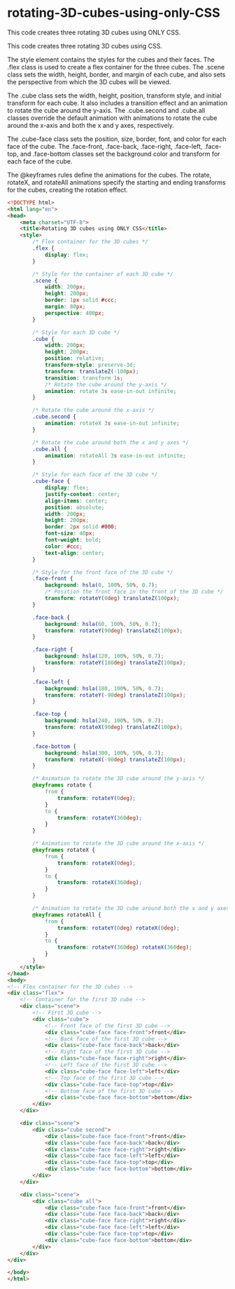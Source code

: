 # rotating-3D-cubes-using-only-CSS
This code creates three rotating 3D cubes using ONLY CSS.


This code creates three rotating 3D cubes using CSS.

The style element contains the styles for the cubes and their faces. The .flex class is used to create a flex container for the three cubes. The .scene class sets the width, height, border, and margin of each cube, and also sets the perspective from which the 3D cubes will be viewed.

The .cube class sets the width, height, position, transform style, and initial transform for each cube. It also includes a transition effect and an animation to rotate the cube around the y-axis. The .cube.second and .cube.all classes override the default animation with animations to rotate the cube around the x-axis and both the x and y axes, respectively.

The .cube-face class sets the position, size, border, font, and color for each face of the cube. The .face-front, .face-back, .face-right, .face-left, .face-top, and .face-bottom classes set the background color and transform for each face of the cube.

The @keyframes rules define the animations for the cubes. The rotate, rotateX, and rotateAll animations specify the starting and ending transforms for the cubes, creating the rotation effect.


```html
<!DOCTYPE html>
<html lang="en">
<head>
    <meta charset="UTF-8">
    <title>Rotating 3D cubes using ONLY CSS</title>
    <style>
        /* Flex container for the 3D cubes */
        .flex {
            display: flex;
        }

        /* Style for the container of each 3D cube */
        .scene {
            width: 200px;
            height: 200px;
            border: 1px solid #ccc;
            margin: 80px;
            perspective: 400px;
        }

        /* Style for each 3D cube */
        .cube {
            width: 200px;
            height: 200px;
            position: relative;
            transform-style: preserve-3d;
            transform: translateZ(-100px);
            transition: transform 1s;
            /* Rotate the cube around the y-axis */
            animation: rotate 3s ease-in-out infinite;
        }

        /* Rotate the cube around the x-axis */
        .cube.second {
            animation: rotateX 3s ease-in-out infinite;
        }

        /* Rotate the cube around both the x and y axes */
        .cube.all {
            animation: rotateAll 3s ease-in-out infinite;
        }

        /* Style for each face of the 3D cube */
        .cube-face {
            display: flex;
            justify-content: center;
            align-items: center;
            position: absolute;
            width: 200px;
            height: 200px;
            border: 2px solid #000;
            font-size: 40px;
            font-weight: bold;
            color: #ccc;
            text-align: center;
        }

        /* Style for the front face of the 3D cube */
        .face-front {
            background: hsla(0, 100%, 50%, 0.7);
            /* Position the front face in the front of the 3D cube */
            transform: rotateY(0deg) translateZ(100px);
        }

        .face-back {
            background: hsla(60, 100%, 50%, 0.7);
            transform: rotateY(90deg) translateZ(100px);
        }

        .face-right {
            background: hsla(120, 100%, 50%, 0.7);
            transform: rotateY(180deg) translateZ(100px);
        }

        .face-left {
            background: hsla(180, 100%, 50%, 0.7);
            transform: rotateY(-90deg) translateZ(100px);
        }

        .face-top {
            background: hsla(240, 100%, 50%, 0.7);
            transform: rotateX(90deg) translateZ(100px);
        }

        .face-bottom {
            background: hsla(300, 100%, 50%, 0.7);
            transform: rotateX(-90deg) translateZ(100px);
        }

        /* Animation to rotate the 3D cube around the y-axis */
        @keyframes rotate {
            from {
                transform: rotateY(0deg);
            }
            to {
                transform: rotateY(360deg);
            }
        }

        /* Animation to rotate the 3D cube around the x-axis */
        @keyframes rotateX {
            from {
                transform: rotateX(0deg);
            }
            to {
                transform: rotateX(360deg);
            }
        }

        /* Animation to rotate the 3D cube around both the x and y axes */
        @keyframes rotateAll {
            from {
                transform: rotateY(0deg) rotateX(0deg);
            }
            to {
                transform: rotateY(360deg) rotateX(360deg);
            }
        }
    </style>
</head>
<body>
<!-- Flex container for the 3D cubes -->
<div class="flex">
    <!-- Container for the first 3D cube -->
    <div class="scene">
        <!-- First 3D cube -->
        <div class="cube">
            <!-- Front face of the first 3D cube -->
            <div class="cube-face face-front">front</div>
            <!-- Back face of the first 3D cube -->
            <div class="cube-face face-back">back</div>
            <!-- Right face of the first 3D cube -->
            <div class="cube-face face-right">right</div>
            <!-- Left face of the first 3D cube -->
            <div class="cube-face face-left">left</div>
            <!-- Top face of the first 3D cube -->
            <div class="cube-face face-top">top</div>
            <!-- Bottom face of the first 3D cube -->
            <div class="cube-face face-bottom">bottom</div>
        </div>
    </div>

    <div class="scene">
        <div class="cube second">
            <div class="cube-face face-front">front</div>
            <div class="cube-face face-back">back</div>
            <div class="cube-face face-right">right</div>
            <div class="cube-face face-left">left</div>
            <div class="cube-face face-top">top</div>
            <div class="cube-face face-bottom">bottom</div>
        </div>
    </div>

    <div class="scene">
        <div class="cube all">
            <div class="cube-face face-front">front</div>
            <div class="cube-face face-back">back</div>
            <div class="cube-face face-right">right</div>
            <div class="cube-face face-left">left</div>
            <div class="cube-face face-top">top</div>
            <div class="cube-face face-bottom">bottom</div>
        </div>
    </div>
</div>

</body>
</html>

```
